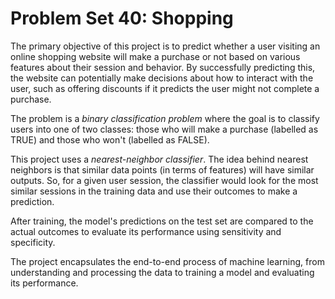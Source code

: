 # Problem Set 40: Shopping
The primary objective of this project is to predict whether a user visiting an online shopping website will make a purchase or not based on various features about their session and behavior. By successfully predicting this, the website can potentially make decisions about how to interact with the user, such as offering discounts if it predicts the user might not complete a purchase.

The problem is a *binary classification problem* where the goal is to classify users into one of two classes: those who will make a purchase (labelled as TRUE) and those who won't (labelled as FALSE).

This project uses a *nearest-neighbor classifier*. The idea behind nearest neighbors is that similar data points (in terms of features) will have similar outputs. So, for a given user session, the classifier would look for the most similar sessions in the training data and use their outcomes to make a prediction.

After training, the model's predictions on the test set are compared to the actual outcomes to evaluate its performance using sensitivity and specificity.

The project encapsulates the end-to-end process of machine learning, from understanding and processing the data to training a model and evaluating its performance.